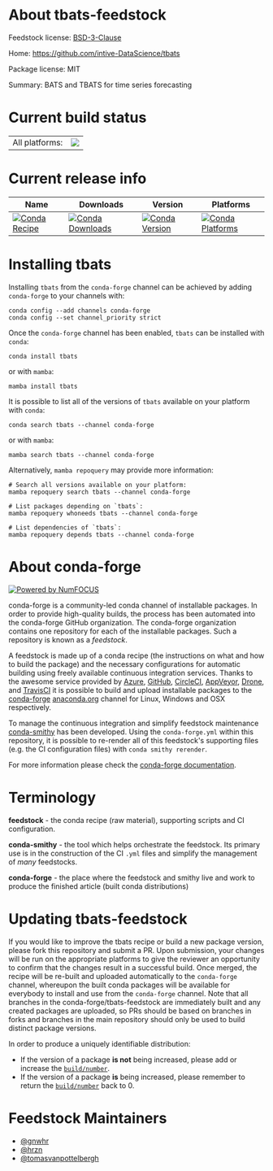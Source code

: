 About tbats-feedstock
=====================

Feedstock license: [BSD-3-Clause](https://github.com/conda-forge/tbats-feedstock/blob/main/LICENSE.txt)

Home: https://github.com/intive-DataScience/tbats

Package license: MIT

Summary: BATS and TBATS for time series forecasting

Current build status
====================


<table><tr><td>All platforms:</td>
    <td>
      <a href="https://dev.azure.com/conda-forge/feedstock-builds/_build/latest?definitionId=15765&branchName=main">
        <img src="https://dev.azure.com/conda-forge/feedstock-builds/_apis/build/status/tbats-feedstock?branchName=main">
      </a>
    </td>
  </tr>
</table>

Current release info
====================

| Name | Downloads | Version | Platforms |
| --- | --- | --- | --- |
| [![Conda Recipe](https://img.shields.io/badge/recipe-tbats-green.svg)](https://anaconda.org/conda-forge/tbats) | [![Conda Downloads](https://img.shields.io/conda/dn/conda-forge/tbats.svg)](https://anaconda.org/conda-forge/tbats) | [![Conda Version](https://img.shields.io/conda/vn/conda-forge/tbats.svg)](https://anaconda.org/conda-forge/tbats) | [![Conda Platforms](https://img.shields.io/conda/pn/conda-forge/tbats.svg)](https://anaconda.org/conda-forge/tbats) |

Installing tbats
================

Installing `tbats` from the `conda-forge` channel can be achieved by adding `conda-forge` to your channels with:

```
conda config --add channels conda-forge
conda config --set channel_priority strict
```

Once the `conda-forge` channel has been enabled, `tbats` can be installed with `conda`:

```
conda install tbats
```

or with `mamba`:

```
mamba install tbats
```

It is possible to list all of the versions of `tbats` available on your platform with `conda`:

```
conda search tbats --channel conda-forge
```

or with `mamba`:

```
mamba search tbats --channel conda-forge
```

Alternatively, `mamba repoquery` may provide more information:

```
# Search all versions available on your platform:
mamba repoquery search tbats --channel conda-forge

# List packages depending on `tbats`:
mamba repoquery whoneeds tbats --channel conda-forge

# List dependencies of `tbats`:
mamba repoquery depends tbats --channel conda-forge
```


About conda-forge
=================

[![Powered by
NumFOCUS](https://img.shields.io/badge/powered%20by-NumFOCUS-orange.svg?style=flat&colorA=E1523D&colorB=007D8A)](https://numfocus.org)

conda-forge is a community-led conda channel of installable packages.
In order to provide high-quality builds, the process has been automated into the
conda-forge GitHub organization. The conda-forge organization contains one repository
for each of the installable packages. Such a repository is known as a *feedstock*.

A feedstock is made up of a conda recipe (the instructions on what and how to build
the package) and the necessary configurations for automatic building using freely
available continuous integration services. Thanks to the awesome service provided by
[Azure](https://azure.microsoft.com/en-us/services/devops/), [GitHub](https://github.com/),
[CircleCI](https://circleci.com/), [AppVeyor](https://www.appveyor.com/),
[Drone](https://cloud.drone.io/welcome), and [TravisCI](https://travis-ci.com/)
it is possible to build and upload installable packages to the
[conda-forge](https://anaconda.org/conda-forge) [anaconda.org](https://anaconda.org/)
channel for Linux, Windows and OSX respectively.

To manage the continuous integration and simplify feedstock maintenance
[conda-smithy](https://github.com/conda-forge/conda-smithy) has been developed.
Using the ``conda-forge.yml`` within this repository, it is possible to re-render all of
this feedstock's supporting files (e.g. the CI configuration files) with ``conda smithy rerender``.

For more information please check the [conda-forge documentation](https://conda-forge.org/docs/).

Terminology
===========

**feedstock** - the conda recipe (raw material), supporting scripts and CI configuration.

**conda-smithy** - the tool which helps orchestrate the feedstock.
                   Its primary use is in the construction of the CI ``.yml`` files
                   and simplify the management of *many* feedstocks.

**conda-forge** - the place where the feedstock and smithy live and work to
                  produce the finished article (built conda distributions)


Updating tbats-feedstock
========================

If you would like to improve the tbats recipe or build a new
package version, please fork this repository and submit a PR. Upon submission,
your changes will be run on the appropriate platforms to give the reviewer an
opportunity to confirm that the changes result in a successful build. Once
merged, the recipe will be re-built and uploaded automatically to the
`conda-forge` channel, whereupon the built conda packages will be available for
everybody to install and use from the `conda-forge` channel.
Note that all branches in the conda-forge/tbats-feedstock are
immediately built and any created packages are uploaded, so PRs should be based
on branches in forks and branches in the main repository should only be used to
build distinct package versions.

In order to produce a uniquely identifiable distribution:
 * If the version of a package **is not** being increased, please add or increase
   the [``build/number``](https://docs.conda.io/projects/conda-build/en/latest/resources/define-metadata.html#build-number-and-string).
 * If the version of a package **is** being increased, please remember to return
   the [``build/number``](https://docs.conda.io/projects/conda-build/en/latest/resources/define-metadata.html#build-number-and-string)
   back to 0.

Feedstock Maintainers
=====================

* [@gnwhr](https://github.com/gnwhr/)
* [@hrzn](https://github.com/hrzn/)
* [@tomasvanpottelbergh](https://github.com/tomasvanpottelbergh/)

